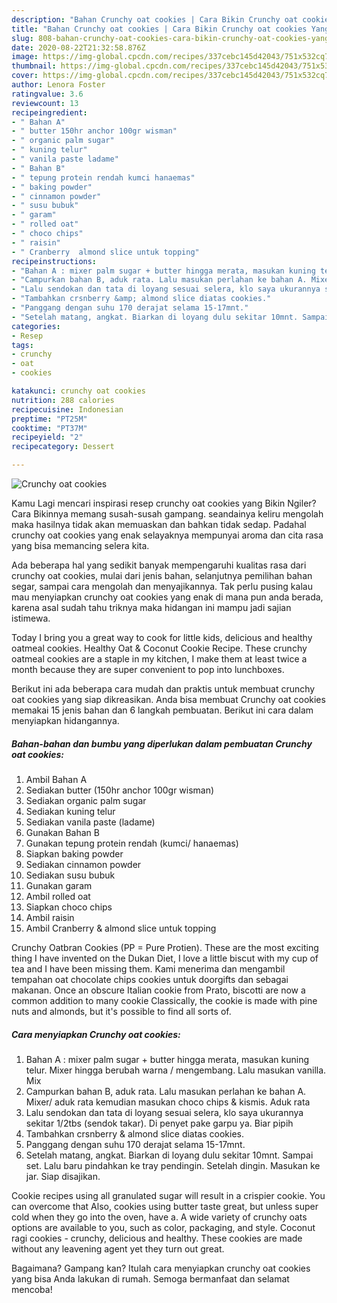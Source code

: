 ```yaml
---
description: "Bahan Crunchy oat cookies | Cara Bikin Crunchy oat cookies Yang Bikin Ngiler"
title: "Bahan Crunchy oat cookies | Cara Bikin Crunchy oat cookies Yang Bikin Ngiler"
slug: 808-bahan-crunchy-oat-cookies-cara-bikin-crunchy-oat-cookies-yang-bikin-ngiler
date: 2020-08-22T21:32:58.876Z
image: https://img-global.cpcdn.com/recipes/337cebc145d42043/751x532cq70/crunchy-oat-cookies-foto-resep-utama.jpg
thumbnail: https://img-global.cpcdn.com/recipes/337cebc145d42043/751x532cq70/crunchy-oat-cookies-foto-resep-utama.jpg
cover: https://img-global.cpcdn.com/recipes/337cebc145d42043/751x532cq70/crunchy-oat-cookies-foto-resep-utama.jpg
author: Lenora Foster
ratingvalue: 3.6
reviewcount: 13
recipeingredient:
- " Bahan A"
- " butter 150hr anchor 100gr wisman"
- " organic palm sugar"
- " kuning telur"
- " vanila paste ladame"
- " Bahan B"
- " tepung protein rendah kumci hanaemas"
- " baking powder"
- " cinnamon powder"
- " susu bubuk"
- " garam"
- " rolled oat"
- " choco chips"
- " raisin"
- " Cranberry  almond slice untuk topping"
recipeinstructions:
- "Bahan A : mixer palm sugar + butter hingga merata, masukan kuning telur. Mixer hingga berubah warna / mengembang. Lalu masukan vanilla. Mix"
- "Campurkan bahan B, aduk rata. Lalu masukan perlahan ke bahan A. Mixer/ aduk rata kemudian masukan choco chips &amp; kismis. Aduk rata"
- "Lalu sendokan dan tata di loyang sesuai selera, klo saya ukurannya sekitar 1/2tbs (sendok takar). Di penyet pake garpu ya. Biar pipih"
- "Tambahkan crsnberry &amp; almond slice diatas cookies."
- "Panggang dengan suhu 170 derajat selama 15-17mnt."
- "Setelah matang, angkat. Biarkan di loyang dulu sekitar 10mnt. Sampai set. Lalu baru pindahkan ke tray pendingin. Setelah dingin. Masukan ke jar. Siap disajikan."
categories:
- Resep
tags:
- crunchy
- oat
- cookies

katakunci: crunchy oat cookies 
nutrition: 288 calories
recipecuisine: Indonesian
preptime: "PT25M"
cooktime: "PT37M"
recipeyield: "2"
recipecategory: Dessert

---
```



![Crunchy oat cookies](https://img-global.cpcdn.com/recipes/337cebc145d42043/751x532cq70/crunchy-oat-cookies-foto-resep-utama.jpg)

Kamu Lagi mencari inspirasi resep crunchy oat cookies yang Bikin Ngiler? Cara Bikinnya memang susah-susah gampang. seandainya keliru mengolah maka hasilnya tidak akan memuaskan dan bahkan tidak sedap. Padahal crunchy oat cookies yang enak selayaknya mempunyai aroma dan cita rasa yang bisa memancing selera kita.

Ada beberapa hal yang sedikit banyak mempengaruhi kualitas rasa dari crunchy oat cookies, mulai dari jenis bahan, selanjutnya pemilihan bahan segar, sampai cara mengolah dan menyajikannya. Tak perlu pusing kalau mau menyiapkan crunchy oat cookies yang enak di mana pun anda berada, karena asal sudah tahu triknya maka hidangan ini mampu jadi sajian istimewa.

Today I bring you a great way to cook for little kids, delicious and healthy oatmeal cookies. Healthy Oat &amp; Coconut Cookie Recipe. These crunchy oatmeal cookies are a staple in my kitchen, I make them at least twice a month because they are super convenient to pop into lunchboxes.


Berikut ini ada beberapa cara mudah dan praktis untuk membuat crunchy oat cookies yang siap dikreasikan. Anda bisa membuat Crunchy oat cookies memakai 15 jenis bahan dan 6 langkah pembuatan. Berikut ini cara dalam menyiapkan hidangannya.

<!--inarticleads1-->

##### Bahan-bahan dan bumbu yang diperlukan dalam pembuatan Crunchy oat cookies:

1. Ambil  Bahan A
1. Sediakan  butter (150hr anchor 100gr wisman)
1. Sediakan  organic palm sugar
1. Sediakan  kuning telur
1. Sediakan  vanila paste (ladame)
1. Gunakan  Bahan B
1. Gunakan  tepung protein rendah (kumci/ hanaemas)
1. Siapkan  baking powder
1. Sediakan  cinnamon powder
1. Sediakan  susu bubuk
1. Gunakan  garam
1. Ambil  rolled oat
1. Siapkan  choco chips
1. Ambil  raisin
1. Ambil  Cranberry &amp; almond slice untuk topping


Crunchy Oatbran Cookies (PP = Pure Protien). These are the most exciting thing I have invented on the Dukan Diet, I love a little biscut with my cup of tea and I have been missing them. Kami menerima dan mengambil tempahan oat chocolate chips cookies untuk doorgifts dan sebagai makanan. Once an obscure Italian cookie from Prato, biscotti are now a common addition to many cookie Classically, the cookie is made with pine nuts and almonds, but it&#39;s possible to find all sorts of. 

<!--inarticleads2-->

##### Cara menyiapkan Crunchy oat cookies:

1. Bahan A : mixer palm sugar + butter hingga merata, masukan kuning telur. Mixer hingga berubah warna / mengembang. Lalu masukan vanilla. Mix
1. Campurkan bahan B, aduk rata. Lalu masukan perlahan ke bahan A. Mixer/ aduk rata kemudian masukan choco chips &amp; kismis. Aduk rata
1. Lalu sendokan dan tata di loyang sesuai selera, klo saya ukurannya sekitar 1/2tbs (sendok takar). Di penyet pake garpu ya. Biar pipih
1. Tambahkan crsnberry &amp; almond slice diatas cookies.
1. Panggang dengan suhu 170 derajat selama 15-17mnt.
1. Setelah matang, angkat. Biarkan di loyang dulu sekitar 10mnt. Sampai set. Lalu baru pindahkan ke tray pendingin. Setelah dingin. Masukan ke jar. Siap disajikan.


Cookie recipes using all granulated sugar will result in a crispier cookie. You can overcome that Also, cookies using butter taste great, but unless super cold when they go into the oven, have a. A wide variety of crunchy oats options are available to you, such as color, packaging, and style. Coconut ragi cookies - crunchy, delicious and healthy. These cookies are made without any leavening agent yet they turn out great. 

Bagaimana? Gampang kan? Itulah cara menyiapkan crunchy oat cookies yang bisa Anda lakukan di rumah. Semoga bermanfaat dan selamat mencoba!
